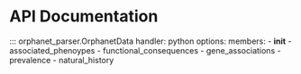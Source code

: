 # API Documentation

::: orphanet_parser.OrphanetData
    handler: python
    options:
        members: 
            - __init__
            - associated_phenoypes
            - functional_consequences
            - gene_associations
            - prevalence
            - natural_history